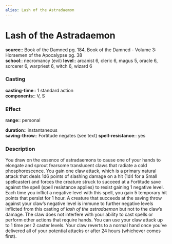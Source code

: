 ```yaml
---
alias: Lash of the Astradaemon
---
```


# Lash of the Astradaemon 

**source**:: Book of the Damned pg. 184, Book of the Damned - Volume 3: Horsemen of the Apocalypse pg. 38  
**school**:: necromancy (evil)
**level**:: arcanist 6, cleric 6, magus 5, oracle 6, sorcerer 6, warpriest 6, witch 6, wizard 6

### Casting 

**casting-time**:: 1 standard action  
**components**:: V, S

### Effect 

**range**:: personal  
  
**duration**:: instantaneous  
**saving-throw**:: Fortitude negates (see text)
**spell-resistance**:: yes

### Description 

You draw on the essence of astradaemons to cause one of your hands to elongate and sprout fearsome translucent claws that radiate a cold phosphorescence. You gain one claw attack, which is a primary natural attack that deals 1d6 points of slashing damage on a hit (1d4 for a Small spellcaster) and forces the creature struck to succeed at a Fortitude save against the spell (spell resistance applies) to resist gaining 1 negative level. Each time you inflict a negative level with this spell, you gain 5 temporary hit points that persist for 1 hour. A creature that succeeds at the saving throw against your claw’s negative level is immune to further negative levels inflicted from this casting of *lash of the astradaemon* but not to the claw’s damage. The claw does not interfere with your ability to cast spells or perform other actions that require hands. You can use your claw attack up to 1 time per 2 caster levels. Your claw reverts to a normal hand once you’ve delivered all of your potential attacks or after 24 hours (whichever comes first).
